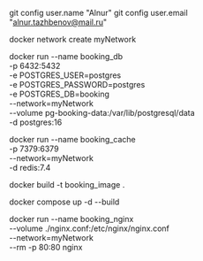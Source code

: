 git config user.name "Alnur"
git config user.email "alnur.tazhbenov@mail.ru"

docker network create myNetwork

docker run --name booking_db \
    -p 6432:5432 \
    -e POSTGRES_USER=postgres \
    -e POSTGRES_PASSWORD=postgres \
    -e POSTGRES_DB=booking \
    --network=myNetwork \
    --volume pg-booking-data:/var/lib/postgresql/data \
    -d postgres:16

docker run --name booking_cache \
    -p 7379:6379 \
    --network=myNetwork \
    -d redis:7.4

docker build -t booking_image .

docker compose up -d --build

docker run --name booking_nginx \
    --volume ./nginx.conf:/etc/nginx/nginx.conf \
    --network=myNetwork \
    --rm -p 80:80 nginx
